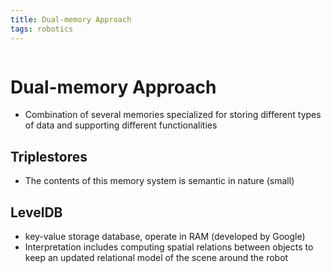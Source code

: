 ```yaml
---
title: Dual-memory Approach
tags: robotics
---
```

```toc
```
# Dual-memory Approach
- Combination of several memories specialized for storing different types of data and supporting different functionalities

## Triplestores
- The contents of this memory system is semantic in nature (small)

## LevelDB
- key-value storage database, operate in RAM (developed by Google)
- Interpretation includes computing spatial relations between objects to keep an updated relational model of the scene around the robot



